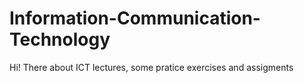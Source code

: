 # Information-Communication-Technology

Hi!
There about ICT lectures, some pratice exercises and assigments
